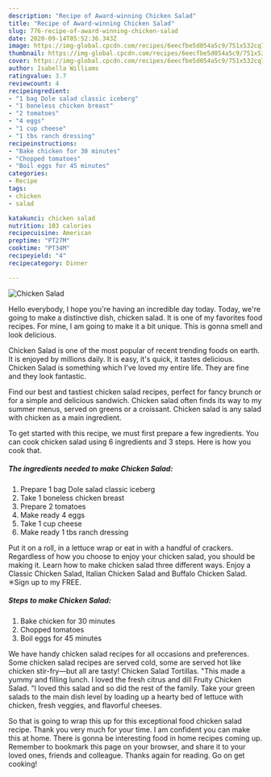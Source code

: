 ```yaml
---
description: "Recipe of Award-winning Chicken Salad"
title: "Recipe of Award-winning Chicken Salad"
slug: 776-recipe-of-award-winning-chicken-salad
date: 2020-09-14T05:52:36.343Z
image: https://img-global.cpcdn.com/recipes/6eecfbe5d054a5c9/751x532cq70/chicken-salad-recipe-main-photo.jpg
thumbnail: https://img-global.cpcdn.com/recipes/6eecfbe5d054a5c9/751x532cq70/chicken-salad-recipe-main-photo.jpg
cover: https://img-global.cpcdn.com/recipes/6eecfbe5d054a5c9/751x532cq70/chicken-salad-recipe-main-photo.jpg
author: Isabella Williams
ratingvalue: 3.7
reviewcount: 4
recipeingredient:
- "1 bag Dole salad classic iceberg"
- "1 boneless chicken breast"
- "2 tomatoes"
- "4 eggs"
- "1 cup cheese"
- "1 tbs ranch dressing"
recipeinstructions:
- "Bake chicken for 30 minutes"
- "Chopped tomatoes"
- "Boil eggs for 45 minutes"
categories:
- Recipe
tags:
- chicken
- salad

katakunci: chicken salad 
nutrition: 103 calories
recipecuisine: American
preptime: "PT27M"
cooktime: "PT34M"
recipeyield: "4"
recipecategory: Dinner

---
```



![Chicken Salad](https://img-global.cpcdn.com/recipes/6eecfbe5d054a5c9/751x532cq70/chicken-salad-recipe-main-photo.jpg)

Hello everybody, I hope you're having an incredible day today. Today, we're going to make a distinctive dish, chicken salad. It is one of my favorites food recipes. For mine, I am going to make it a bit unique. This is gonna smell and look delicious.

Chicken Salad is one of the most popular of recent trending foods on earth. It is enjoyed by millions daily. It is easy, it's quick, it tastes delicious. Chicken Salad is something which I've loved my entire life. They are fine and they look fantastic.

Find our best and tastiest chicken salad recipes, perfect for fancy brunch or for a simple and delicious sandwich. Chicken salad often finds its way to my summer menus, served on greens or a croissant. Chicken salad is any salad with chicken as a main ingredient.


To get started with this recipe, we must first prepare a few ingredients. You can cook chicken salad using 6 ingredients and 3 steps. Here is how you cook that.

<!--inarticleads1-->

##### The ingredients needed to make Chicken Salad:

1. Prepare 1 bag Dole salad classic iceberg
1. Take 1 boneless chicken breast
1. Prepare 2 tomatoes
1. Make ready 4 eggs
1. Take 1 cup cheese
1. Make ready 1 tbs ranch dressing


Put it on a roll, in a lettuce wrap or eat in with a handful of crackers. Regardless of how you choose to enjoy your chicken salad, you should be making it. Learn how to make chicken salad three different ways. Enjoy a Classic Chicken Salad, Italian Chicken Salad and Buffalo Chicken Salad. ✳︎Sign up to my FREE. 

<!--inarticleads2-->

##### Steps to make Chicken Salad:

1. Bake chicken for 30 minutes
1. Chopped tomatoes
1. Boil eggs for 45 minutes


We have handy chicken salad recipes for all occasions and preferences. Some chicken salad recipes are served cold, some are served hot like chicken stir-fry—but all are tasty! Chicken Salad Tortillas. &#34;This made a yummy and filling lunch. I loved the fresh citrus and dill Fruity Chicken Salad. &#34;I loved this salad and so did the rest of the family. Take your green salads to the main dish level by loading up a hearty bed of lettuce with chicken, fresh veggies, and flavorful cheeses. 

So that is going to wrap this up for this exceptional food chicken salad recipe. Thank you very much for your time. I am confident you can make this at home. There is gonna be interesting food in home recipes coming up. Remember to bookmark this page on your browser, and share it to your loved ones, friends and colleague. Thanks again for reading. Go on get cooking!
